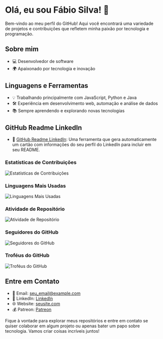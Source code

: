 # Olá, eu sou Fábio Silva! 👋

Bem-vindo ao meu perfil do GitHub! Aqui você encontrará uma variedade de projetos e contribuições que refletem minha paixão por tecnologia e programação.

## Sobre mim

- 💻 Desenvolvedor de software
- 🌍 Apaixonado por tecnologia e inovação

## Linguagens e Ferramentas

- 💡 Trabalhando principalmente com JavaScript, Python e Java
- 🛠️ Experiência em desenvolvimento web, automação e análise de dados
- 📚 Sempre aprendendo e explorando novas tecnologias

## GitHub Readme LinkedIn

- 💼 [GitHub Readme LinkedIn](https://www.linkedin.com/in/fabio-silva-85829220b/): Uma ferramenta que gera automaticamente um cartão com informações do seu perfil do LinkedIn para incluir em seu README.


### Estatísticas de Contribuições

![Estatísticas de Contribuições](https://github-readme-stats.vercel.app/api?username=FabioSilva11&show_icons=true&theme=dark&count_private=true)

### Linguagens Mais Usadas

![Linguagens Mais Usadas](https://github-readme-stats.vercel.app/api/top-langs/?username=FabioSilva11&layout=compact&theme=dark)

### Atividade de Repositório

![Atividade de Repositório](https://github-readme-stats.vercel.app/api/wakatime?username=FabioSilva11&layout=compact&theme=dark)

### Seguidores do GitHub

![Seguidores do GitHub](https://img.shields.io/github/followers/FabioSilva11?style=social)

### Troféus do GitHub

![Troféus do GitHub](https://github-profile-trophy.vercel.app/?username=FabioSilva11&theme=onedark)

## Entre em Contato

- 📧 Email: seu_email@example.com
- 💼 LinkedIn: [LinkedIn](https://www.linkedin.com/in/fabio-silva-85829220b/)
- 🌐 Website: [seusite.com](https://www.seusite.com/)
- 💰 Patreon: [Patreon](https://www.patreon.com/KiritoDev)

Fique à vontade para explorar meus repositórios e entre em contato se quiser colaborar em algum projeto ou apenas bater um papo sobre tecnologia. Vamos criar coisas incríveis juntos!
